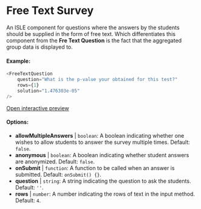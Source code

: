 # Free Text Survey

An ISLE component for questions where the answers by the students should be supplied in the form of free text. Which differentiates this component from the **Fre Text Question** is the fact that the aggregated group data is displayed to.

#### Example:

``` js
<FreeTextQuestion 
    question="What is the p-value your obtained for this test?" 
    rows={1} 
    solution="1.476303e-05" 
/>
``` 

[Open interactive preview](https://isle.heinz.cmu.edu/components/free-text-survey/)

#### Options:

* __allowMultipleAnswers__ | `boolean`: A boolean indicating whether one wishes to allow students to answer the survey multiple times. Default: `false`.
* __anonymous__ | `boolean`: A boolean indicating whether student answers are anonymized. Default: `false`.
* __onSubmit__ | `function`: A function to be called when an answer is submitted. Default: `onSubmit() {}`.
* __question__ | `string`: A string indicating the question to ask the students. Default: `''`.
* __rows__ | `number`: A number indicating the rows of text in the input method. Default: `4`.
